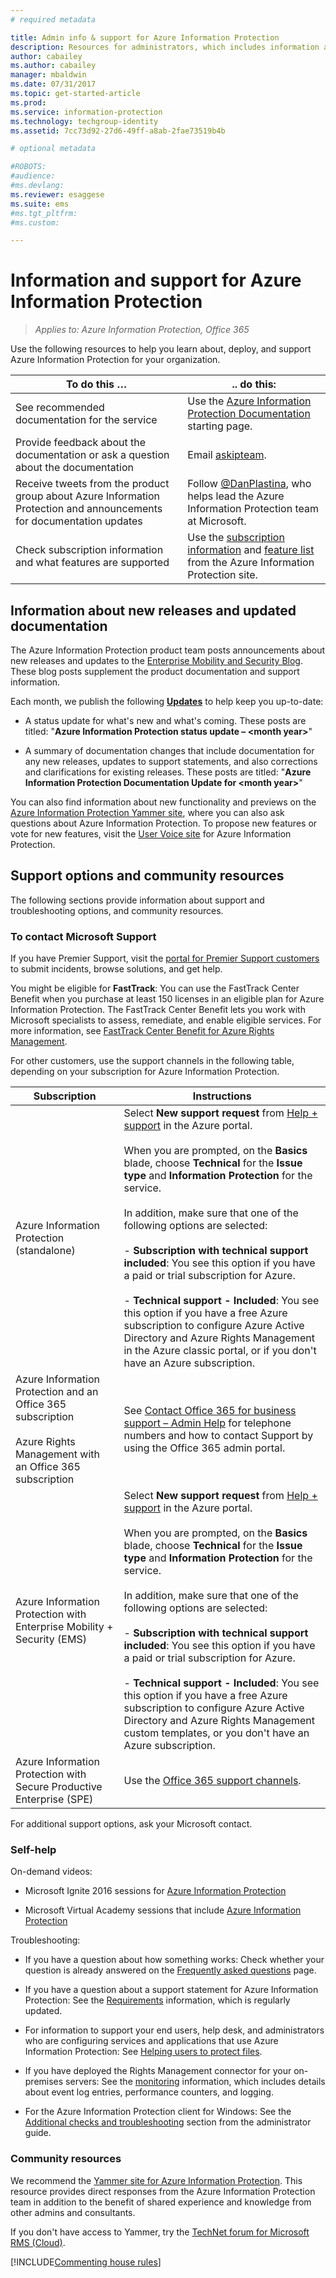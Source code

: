 ```yaml
---
# required metadata

title: Admin info & support for Azure Information Protection
description: Resources for administrators, which includes information about new releases, support options, and how to contact Microsoft to report a problem. 
author: cabailey
ms.author: cabailey
manager: mbaldwin
ms.date: 07/31/2017
ms.topic: get-started-article
ms.prod:
ms.service: information-protection
ms.technology: techgroup-identity
ms.assetid: 7cc73d92-27d6-49ff-a8ab-2fae73519b4b

# optional metadata

#ROBOTS:
#audience:
#ms.devlang:
ms.reviewer: esaggese
ms.suite: ems
#ms.tgt_pltfrm:
#ms.custom:

---
```


# Information and support for Azure Information Protection

>*Applies to: Azure Information Protection, Office 365*

Use the following resources to help you learn about, deploy, and support Azure Information Protection for your organization.

|To do this …|.. do this:|
|----------------|---------------|
|See recommended documentation for the service|Use the [Azure Information Protection Documentation](https://docs.microsoft.com/information-protection/) starting page.|
|Provide feedback about the documentation or ask a question about the documentation|Email [askipteam](mailto:%20askipteam@microsoft.com?subject=Documentation%20feedback).|
|Receive tweets from the product group about Azure Information Protection and announcements for documentation updates|Follow [@DanPlastina](https://twitter.com/DanPlastina), who helps lead the Azure Information Protection team at Microsoft.|
|Check subscription information and what features are supported|Use the [subscription information](https://www.microsoft.com/cloud-platform/azure-information-protection-pricing) and [feature list](https://www.microsoft.com/cloud-platform/azure-information-protection-features) from the Azure Information Protection site.|


## Information about new releases and updated documentation
The Azure Information Protection product team posts announcements about new releases and updates to the [Enterprise Mobility and Security Blog](https://blogs.technet.microsoft.com/enterprisemobility/?product=azure-information-protection). These blog posts supplement the product documentation and support information.

Each month, we publish the following [**Updates**](https://blogs.technet.microsoft.com/enterprisemobility/?product=azure-information-protection,azure-rights-management-services&content-type=updates) to help keep you up-to-date:

- A status update for what's new and what's coming. These posts are titled: "**Azure Information Protection status update – \<month year>**"

- A summary of documentation changes that include documentation for any new releases, updates to support statements, and also corrections and clarifications for existing releases. These posts are titled: "**Azure Information Protection Documentation Update for \<month year>**" 

You can also find information about new functionality and previews on the [Azure Information Protection Yammer site](https://www.yammer.com/AskIPTeam), where you can also ask questions about Azure Information Protection. To propose new features or vote for new features, visit the [User Voice site](https://msip.uservoice.com) for Azure Information Protection.

## Support options and community resources
The following sections provide information about support and troubleshooting options, and community resources.

### To contact Microsoft Support

If you have Premier Support, visit the [portal for Premier Support customers](https://premier.microsoft.com/) to submit incidents, browse solutions, and get help.

You might be eligible for **FastTrack**: You can use the FastTrack Center Benefit when you purchase at least 150 licenses in an eligible plan for Azure Information Protection. The FastTrack Center Benefit lets you work with Microsoft specialists to assess, remediate, and enable eligible services. For more information, see [FastTrack Center Benefit for Azure Rights Management](/enterprise-mobility-security/Solutions/enterprise-mobility-fasttrack-program).

For other customers, use the support channels in the following table, depending on your subscription for Azure Information Protection.

|Subscription|Instructions|
|----------------|---------------|
|Azure Information Protection (standalone)|Select **New support request** from [Help + support](https://portal.azure.com/#blade/Microsoft_Azure_Support/HelpAndSupportBlade) in the Azure portal.<br /><br />When you are prompted, on the **Basics** blade, choose **Technical** for the **Issue type** and **Information Protection** for the service. <br /><br />In addition, make sure that one of the following options are selected:<br /><br />- **Subscription with technical support included**: You see this option if you have a paid or trial subscription for Azure.<br /><br /> - **Technical support - Included**: You see this option if you have a free Azure subscription to configure Azure Active Directory and Azure Rights Management in the Azure classic portal, or if you don't have an Azure subscription.|
|Azure Information Protection and an Office 365 subscription<br /><br />Azure Rights Management with an Office 365 subscription|See [Contact Office 365 for business support – Admin Help](https://support.office.com/article/Contact-Office-365-for-business-support-Admin-Help-32a17ca7-6fa0-4870-8a8d-e25ba4ccfd4b) for telephone numbers and how to contact Support by using the Office 365 admin portal.|
|Azure Information Protection with Enterprise Mobility + Security (EMS)|Select **New support request** from [Help + support](https://portal.azure.com/#blade/Microsoft_Azure_Support/HelpAndSupportBlade) in the Azure portal.<br /><br />When you are prompted, on the **Basics** blade, choose **Technical** for the **Issue type** and **Information Protection** for the service. <br /><br />In addition, make sure that one of the following options are selected:<br /><br />- **Subscription with technical support included**: You see this option if you have a paid or trial subscription for Azure.<br /><br /> - **Technical support - Included**: You see this option if you have a free Azure subscription to configure Azure Active Directory and Azure Rights Management custom templates, or you don't have an Azure subscription.|
|Azure Information Protection with Secure Productive Enterprise (SPE)|Use the [Office 365 support channels](https://support.office.com/article/Contact-Office-365-for-business-support-Admin-Help-32a17ca7-6fa0-4870-8a8d-e25ba4ccfd4b).|

For additional support options, ask your Microsoft contact. 


### Self-help

On-demand videos:

- Microsoft Ignite 2016 sessions for [Azure Information Protection](https://myignite.microsoft.com/videos?f=%5B%7B%22name%22:%22Azure%20Rights%20Management%22,%22facetName%22:%22products%22%7D,%7B%22name%22:%22Azure%20Information%20Protection%22,%22facetName%22:%22products%22%7D%5D)

- Microsoft Virtual Academy sessions that include [Azure Information Protection](https://mva.microsoft.com/search/SearchResults.aspx#!q=Azure%20Information%20protection)

Troubleshooting:

- If you have a question about how something works: Check whether your question is already answered on the [Frequently asked questions](faqs.md) page.

- If you have a question about a support statement for Azure Information Protection: See the [Requirements](requirements-azure-rms.md) information, which is regularly updated.

- For information to support your end users, help desk, and administrators who are configuring services and applications that use Azure Information Protection: See [Helping users to protect files](../deploy-use/help-users.md).

- If you have deployed the Rights Management connector for your on-premises servers: See the [monitoring](../deploy-use/monitor-rms-connector.md) information, which includes details about event log entries, performance counters, and logging.

- For the Azure Information Protection client for Windows: See the [Additional checks and troubleshooting](../rms-client/client-admin-guide.md#additional-checks-and-troubleshooting) section from the administrator guide.

### Community resources

We recommend the [Yammer site for Azure Information Protection](https://www.yammer.com/AskIPTeam). This resource provides direct responses from the Azure Information Protection team in addition to the benefit of shared experience and knowledge from other admins and consultants.

If you don't have access to Yammer, try the [TechNet forum for Microsoft RMS (Cloud)](https://social.technet.microsoft.com/Forums/en-US/home?forum=rmscloud).

[!INCLUDE[Commenting house rules](../includes/houserules.md)]
